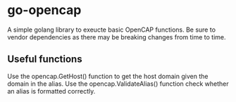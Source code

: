 # go-opencap

A simple golang library to exeucte basic OpenCAP functions. Be sure to vendor dependencies as there may be breaking changes from time to time.

## Useful functions

Use the opencap.GetHost() function to get the host domain given the domain in the alias.
Use the opencap.ValidateAlias() function check whether an alias is formatted correctly.

